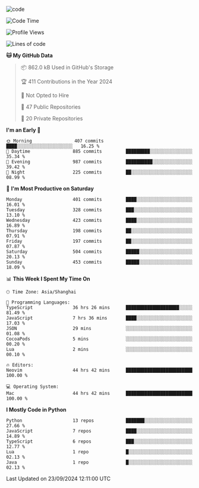 
<!--
**liuyaanng/liuyaanng** is a ✨ _special_ ✨ repository because its `README.md` (this file) appears on your GitHub profile.

Here are some ideas to get you started:

- 🔭 I’m currently working on ...
- 🌱 I’m currently learning ...
- 👯 I’m looking to collaborate on ...
- 🤔 I’m looking for help with ...
- 💬 Ask me about ...
- 📫 How to reach me: ...
- 😄 Pronouns: ...
- ⚡ Fun fact: ...
-->


![code](https://cdn.jsdelivr.net/gh/liuyaanng/liuyaanng@1.0/code.gif) 

<!--START_SECTION:waka-->
![Code Time](http://img.shields.io/badge/Code%20Time-854%20hrs%2045%20mins-blue)

![Profile Views](http://img.shields.io/badge/Profile%20Views-0-blue)

![Lines of code](https://img.shields.io/badge/From%20Hello%20World%20I%27ve%20Written-14.7%20million%20lines%20of%20code-blue)

**🐱 My GitHub Data** 

> 📦 862.0 kB Used in GitHub's Storage 
 > 
> 🏆 411 Contributions in the Year 2024
 > 
> 🚫 Not Opted to Hire
 > 
> 📜 47 Public Repositories 
 > 
> 🔑 20 Private Repositories 
 > 
**I'm an Early 🐤** 

```text
🌞 Morning                407 commits         ████░░░░░░░░░░░░░░░░░░░░░   16.25 % 
🌆 Daytime                885 commits         █████████░░░░░░░░░░░░░░░░   35.34 % 
🌃 Evening                987 commits         ██████████░░░░░░░░░░░░░░░   39.42 % 
🌙 Night                  225 commits         ██░░░░░░░░░░░░░░░░░░░░░░░   08.99 % 
```
📅 **I'm Most Productive on Saturday** 

```text
Monday                   401 commits         ████░░░░░░░░░░░░░░░░░░░░░   16.01 % 
Tuesday                  328 commits         ███░░░░░░░░░░░░░░░░░░░░░░   13.10 % 
Wednesday                423 commits         ████░░░░░░░░░░░░░░░░░░░░░   16.89 % 
Thursday                 198 commits         ██░░░░░░░░░░░░░░░░░░░░░░░   07.91 % 
Friday                   197 commits         ██░░░░░░░░░░░░░░░░░░░░░░░   07.87 % 
Saturday                 504 commits         █████░░░░░░░░░░░░░░░░░░░░   20.13 % 
Sunday                   453 commits         █████░░░░░░░░░░░░░░░░░░░░   18.09 % 
```


📊 **This Week I Spent My Time On** 

```text
🕑︎ Time Zone: Asia/Shanghai

💬 Programming Languages: 
TypeScript               36 hrs 26 mins      ████████████████████░░░░░   81.49 % 
JavaScript               7 hrs 36 mins       ████░░░░░░░░░░░░░░░░░░░░░   17.03 % 
JSON                     29 mins             ░░░░░░░░░░░░░░░░░░░░░░░░░   01.08 % 
CocoaPods                5 mins              ░░░░░░░░░░░░░░░░░░░░░░░░░   00.20 % 
Lua                      2 mins              ░░░░░░░░░░░░░░░░░░░░░░░░░   00.10 % 

🔥 Editors: 
Neovim                   44 hrs 42 mins      █████████████████████████   100.00 % 

💻 Operating System: 
Mac                      44 hrs 42 mins      █████████████████████████   100.00 % 
```

**I Mostly Code in Python** 

```text
Python                   13 repos            ███████░░░░░░░░░░░░░░░░░░   27.66 % 
JavaScript               7 repos             ████░░░░░░░░░░░░░░░░░░░░░   14.89 % 
TypeScript               6 repos             ███░░░░░░░░░░░░░░░░░░░░░░   12.77 % 
Lua                      1 repo              █░░░░░░░░░░░░░░░░░░░░░░░░   02.13 % 
Java                     1 repo              █░░░░░░░░░░░░░░░░░░░░░░░░   02.13 % 
```




 Last Updated on 23/09/2024 12:11:00 UTC
<!--END_SECTION:waka-->

